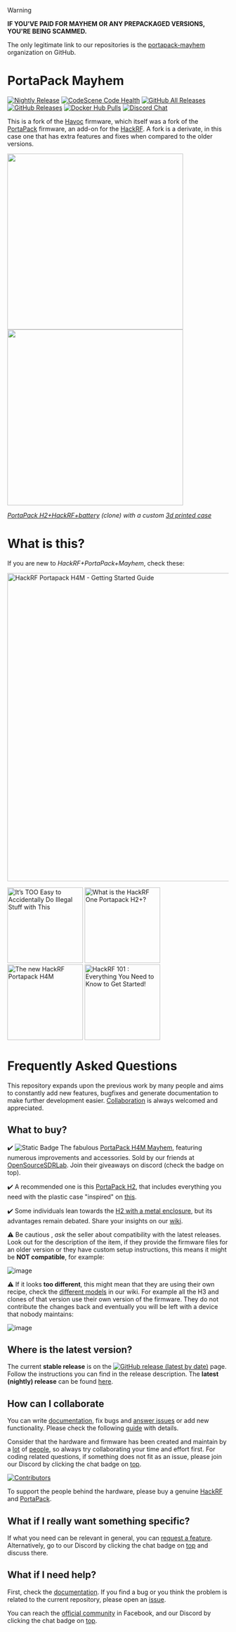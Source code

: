 > [!WARNING]
> __IF YOU'VE PAID FOR MAYHEM OR ANY PREPACKAGED VERSIONS, YOU'RE BEING SCAMMED.__ 
>
> The only legitimate link to our repositories is the [portapack-mayhem](https://github.com/portapack-mayhem/mayhem-firmware) organization on GitHub.

# PortaPack Mayhem

[![Nightly Release](https://github.com/portapack-mayhem/mayhem-firmware/actions/workflows/create_nightly_release.yml/badge.svg?branch=next)](https://github.com/portapack-mayhem/mayhem-firmware/actions/workflows/create_nightly_release.yml) [![CodeScene Code Health](https://codescene.io/projects/8381/status-badges/code-health)](https://codescene.io/projects/8381) [![GitHub All Releases](https://img.shields.io/github/downloads/portapack-mayhem/mayhem-firmware/total)](https://github.com/portapack-mayhem/mayhem-firmware/releases) [![GitHub Releases](https://img.shields.io/github/downloads/portapack-mayhem/mayhem-firmware/latest/total)](https://github.com/portapack-mayhem/mayhem-firmware/releases/latest) [![Docker Hub Pulls](https://img.shields.io/docker/pulls/eried/portapack.svg)](https://hub.docker.com/r/eried/portapack) [![Discord Chat](https://dcbadge.vercel.app/api/server/tuwVMv3?style=flat)](https://discord.gg/tuwVMv3)

This is a fork of the [Havoc](https://github.com/furrtek/portapack-havoc/) firmware, which itself was a fork of the [PortaPack](https://github.com/sharebrained/portapack-hackrf) firmware, an add-on for the [HackRF](http://greatscottgadgets.com/hackrf/). A fork is a derivate, in this case one that has extra features and fixes when compared to the older versions.

[<img src="https://raw.githubusercontent.com/wiki/portapack-mayhem/mayhem-firmware/img/hw_overview_h2_front.png" height="400">](https://github.com/portapack-mayhem/mayhem-firmware/wiki/Hardware-overview) [<img src="https://raw.githubusercontent.com/wiki/portapack-mayhem/mayhem-firmware/img/hw_overview_h2_inside.png" height="400">](https://github.com/portapack-mayhem/mayhem-firmware/wiki/Hardware-overview#portapack-internals)

*[PortaPack H2+HackRF+battery](https://grabify.link/P9CO0J) (clone) with a custom [3d printed case](https://github.com/portapack-mayhem/mayhem-firmware/wiki/H2-Enclosure)*

# What is this?

If you are new to *HackRF+PortaPack+Mayhem*, check these:

[<img alt="HackRF Portapack H4M - Getting Started Guide" src="https://img.youtube.com/vi/wzP0zWi85SI/maxresdefault.jpg" width="701">](https://grabify.link/F9MPOO)

[<img alt="It’s TOO Easy to Accidentally Do Illegal Stuff with This" src="https://img.youtube.com/vi/OPckpjBSAOw/maxresdefault.jpg" width="172">](https://grabify.link/X4D5TF) [<img alt="What is the HackRF One Portapack H2+?" src="https://img.youtube.com/vi/alrFbY5vxt4/maxresdefault.jpg" width="172">](https://grabify.link/9UZGEW) [<img alt="The new HackRF Portapack H4M" src="https://img.youtube.com/vi/onQRdCITmuk/maxresdefault.jpg" width="172">](https://grabify.link/0JUHZ6) [<img alt="HackRF 101 : Everything You Need to Know to Get Started!" src="https://img.youtube.com/vi/xGR_PMD9LeU/maxresdefault.jpg" width="172">](https://grabify.link/C0J6ZR)

# Frequently Asked Questions

This repository expands upon the previous work by many people and aims to constantly add new features, bugfixes and generate documentation to make further development easier.  [Collaboration](https://github.com/portapack-mayhem/mayhem-firmware/wiki/How-to-collaborate) is always welcomed and appreciated.

## What to buy?

:heavy_check_mark: ![Static Badge](https://img.shields.io/badge/NEW-yellow) The fabulous [PortaPack H4M Mayhem](https://grabify.link/YEWQR1), featuring numerous improvements and accessories. Sold by our friends at [OpenSourceSDRLab](https://grabify.link/99SAMT). Join their giveaways on discord (check the badge on top).

:heavy_check_mark: A recommended one is this [PortaPack H2](https://grabify.link/P9CO0J), that includes everything you need with the plastic case "inspired" on [this](https://github.com/portapack-mayhem/mayhem-firmware/wiki/H2-Enclosure).

:heavy_check_mark: Some individuals lean towards the [H2 with a metal enclosure](https://grabify.link/CB3JC5), but its advantages remain debated. Share your insights on our [wiki](https://github.com/portapack-mayhem/mayhem-firmware/wiki/Hardware-overview). 

:warning: Be cautious , *ask* the seller about compatibility with the latest releases. Look out for the description of the item, if they provide the firmware files for an older version or they have custom setup instructions, this means it might be **NOT compatible**, for example:

![image](https://user-images.githubusercontent.com/1091420/214579017-9ad970b9-0917-48f6-a550-588226d3f89b.png)

:warning: If it looks **too different**, this might mean that they are using their own recipe, check the [different models](https://github.com/portapack-mayhem/mayhem-firmware/wiki/PortaPack-Versions) in our wiki. For example all the H3 and clones of that version use their own version of the firmware. They do not contribute the changes back and eventually you will be left with a device that nobody maintains:

![image](https://user-images.githubusercontent.com/1091420/214581333-424900ee-26f8-4e96-be2f-69d8dc995ba9.png)

## Where is the latest version?

The current **stable release** is on the [![GitHub release (latest by date)](https://img.shields.io/github/v/release/portapack-mayhem/mayhem-firmware?label=Releases&style=social)](https://github.com/portapack-mayhem/mayhem-firmware/releases/latest) page. Follow the instructions you can find in the release description. The **latest (nightly) release** can be found [here](https://github.com/portapack-mayhem/mayhem-firmware/releases/).

## How can I collaborate
You can write [documentation](https://github.com/portapack-mayhem/mayhem-firmware/wiki), fix bugs and [answer issues](https://github.com/portapack-mayhem/mayhem-firmware/issues) or add new functionality. Please check the following [guide](https://github.com/portapack-mayhem/mayhem-firmware/wiki/How-to-collaborate) with details.

Consider that the hardware and firmware has been created and maintain by a [lot](https://github.com/mossmann/hackrf/graphs/contributors) of [people](https://github.com/portapack-mayhem/mayhem-firmware/graphs/contributors), so always try collaborating your time and effort first. For coding related questions, if something does not fit as an issue, please join our Discord by clicking the chat badge on [top](#portapack-mayhem).

[![Contributors](https://contrib.rocks/image?repo=portapack-mayhem/mayhem-firmware)](https://github.com/portapack-mayhem/mayhem-firmware/graphs/contributors)

To support the people behind the hardware, please buy a genuine [HackRF](https://greatscottgadgets.com/hackrf/) and [PortaPack](https://store.sharebrained.com/products/portapack-for-hackrf-one-kit).

## What if I really want something specific?
If what you need can be relevant in general, you can [request a feature](https://github.com/portapack-mayhem/mayhem-firmware/issues/new?assignees=&labels=enhancement&projects=&template=02_feature_request.yml). Alternatively, go to our Discord by clicking the chat badge on [top](#portapack-mayhem) and discuss there.

## What if I need help?
First, check the [documentation](https://github.com/portapack-mayhem/mayhem-firmware/wiki). If you find a bug or you think the problem is related to the current repository, please open an [issue](https://github.com/portapack-mayhem/mayhem-firmware/issues/new/choose).

You can reach the [official community](https://www.facebook.com/groups/177623356165819) in Facebook, and our Discord by clicking the chat badge on [top](#portapack-mayhem).
